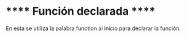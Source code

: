 # ****  Función declarada  ****

En esta se utiliza la palabra function al inicio para declarar la función.